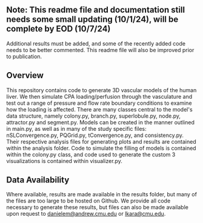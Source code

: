 ## Note: This readme file and documentation still needs some small updating (10/1/24), will be complete by EOD (10/7/24)
Additional results must be added, and some of the recently added code needs to be better commented. This readme file will also be improved prior to publication.

## Overview
This repository contains code to generate 3D vascular models of the human liver. We then simulate CPA loading/perfusion through the vasculature and test out a range of pressure and flow rate boundary conditions to examine how the loading is affected. There are many classes central to the model's data structure, namely colony.py, branch.py, superlobule.py, node.py, attractor.py and segment.py. Models can be created in the manner outlined in main.py, as well as in many of the study specific files: nSLConvergence.py, PQGrid.py, tConvergence.py, and consistency.py. Their respective analysis files for generating plots and results are contained within the analysis folder. Code to simulate the filling of models is contained within the colony.py class, and code used to generate the custom 3 visualizations is contained within visualizer.py.

## Data Availability
Where available, results are made available in the results folder, but many of the files are too large to be hosted on Github. We provide all code necessary to generate these results, but files can also be made available upon request to <danielem@andrew.cmu.edu> or <lkara@cmu.edu>.

